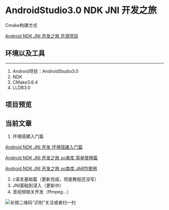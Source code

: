 # AndroidStudio3.0  NDK JNI 开发之旅
Cmake构建方式

[Android NDK JNI 开发之旅 开源项目](https://github.com/cb858504/ndk_jni_learning_demo)

## 环境以及工具
---
1. Android项目：AndroidStudio3.0   
2. NDK     
3. CMake3.6.4   
4. LLDB3.0
## 项目预览

## 当前文章
1. 环境搭建入门篇

[Android NDK JNI 开发 环境搭建入门篇](https://www.jianshu.com/p/2915034a6938)

[Android NDK JNI 开发之旅 so类库 简单使用篇](https://www.jianshu.com/p/b9c631337395)

[Android NDK JNI 开发之旅 so类库 JAR包使用](https://www.jianshu.com/p/3e44f9e80131)

2. c语言基础篇（更新完成，但是教程还没写）
3. JNI基础到深入（更新中）
4. 音视频相关开发（ffmpeg...）

![长按二维码“识别”关注或者扫一扫](http://upload-images.jianshu.io/upload_images/3376017-984d23bad2d5a87d.jpg?imageMogr2/auto-orient/strip%7CimageView2/2/w/1240)

